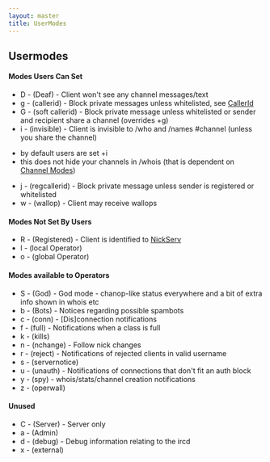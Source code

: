 ```yaml
---
layout: master
title: UserModes
---
```

## Usermodes ##

#### Modes Users Can Set

 * D - (Deaf) - Client won't see any channel messages/text
 * g - (callerid) - Block private messages unless whitelisted, see [CallerId](/CallerId)
 * G - (soft callerid) - Block private message unless whitelisted or sender and recipient share a channel (overrides +g)
 * i - (invisible) - Client is invisible to /who and /names #channel (unless
you share the channel)
  - by default users are set +i
  - this does not hide your channels in /whois (that is dependent on [Channel
Modes](/ChannelModes))
 * j - (regcallerid) - Block private message unless sender is registered or whitelisted
 * w - (wallop) - Client may receive wallops

#### Modes Not Set By Users

 * R - (Registered) - Client is identified to [NickServ](/NickServ)
 * l - (local Operator)
 * o - (global Operator)

#### Modes available to Operators

 * S - (God) - God mode - chanop-like status everywhere and a bit of extra info
shown in whois etc
 * b - (Bots) - Notices regarding possible spambots
 * c - (conn) - [Dis]connection notifications
 * f - (full) - Notifications when a class is full
 * k - (kills)
 * n - (nchange) - Follow nick changes
 * r - (reject) - Notifications of rejected clients in valid username
 * s - (servernotice)
 * u - (unauth) - Notifications of connections that don't fit an auth block
 * y - (spy) - whois/stats/channel creation notifications
 * z - (operwall)

#### Unused

 * C - (Server) - Server only
 * a - (Admin)
 * d - (debug) - Debug information relating to the ircd
 * x - (external)

